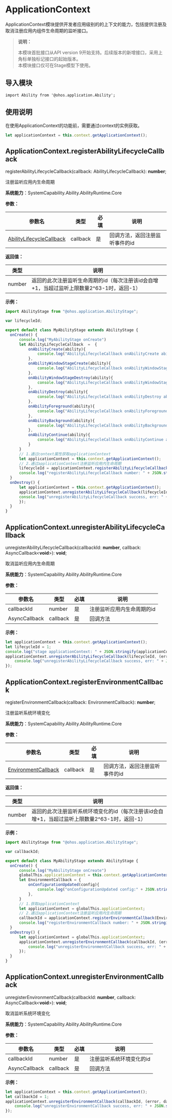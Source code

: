 # ApplicationContext

ApplicationContext模块提供开发者应用级别的的上下文的能力，包括提供注册及取消注册应用内组件生命周期的监听接口。

> **说明：**
> 
> 本模块首批接口从API version 9开始支持。后续版本的新增接口，采用上角标单独标记接口的起始版本。  
> 本模块接口仅可在Stage模型下使用。

## 导入模块

```
import Ability from '@ohos.application.Ability';
```

## 使用说明

在使用ApplicationContext的功能前，需要通过context的实例获取。

```js
let applicationContext = this.context.getApplicationContext();
```


## ApplicationContext.registerAbilityLifecycleCallback

registerAbilityLifecycleCallback(callback: AbilityLifecycleCallback): **number**;

注册监听应用内生命周期

**系统能力**：SystemCapability.Ability.AbilityRuntime.Core

**参数：**

| 参数名                   | 类型     | 必填 | 说明                           |
| ------------------------ | -------- | ---- | ------------------------------ |
| [AbilityLifecycleCallback](js-apis-application-abilityLifecycleCallback.md) | callback | 是   | 回调方法，返回注册监听事件的id |

**返回值：**

| 类型   | 说明                           |
| ------ | ------------------------------ |
| number | 返回的此次注册监听生命周期的id（每次注册该id会自增+1，当超过监听上限数量2^63-1时，返回-1）|

**示例：**

  ```js
import AbilityStage from "@ohos.application.AbilityStage";

var lifecycleId;

export default class MyAbilityStage extends AbilityStage {
    onCreate() {
        console.log("MyAbilityStage onCreate")
        let AbilityLifecycleCallback  =  {
            onAbilityCreate(ability){
                console.log("AbilityLifecycleCallback onAbilityCreate ability:" + JSON.stringify(ability));        
            },
            onAbilityWindowStageCreate(ability){
                console.log("AbilityLifecycleCallback onAbilityWindowStageCreate ability:" + JSON.stringify(ability));           
            },
            onAbilityWindowStageDestroy(ability){
                console.log("AbilityLifecycleCallback onAbilityWindowStageDestroy ability:" + JSON.stringify(ability));
            },
            onAbilityDestroy(ability){
                console.log("AbilityLifecycleCallback onAbilityDestroy ability:" + JSON.stringify(ability));             
            },
            onAbilityForeground(ability){
                console.log("AbilityLifecycleCallback onAbilityForeground ability:" + JSON.stringify(ability));             
            },
            onAbilityBackground(ability){
                console.log("AbilityLifecycleCallback onAbilityBackground ability:" + JSON.stringify(ability));              
            },
            onAbilityContinue(ability){
                console.log("AbilityLifecycleCallback onAbilityContinue ability:" + JSON.stringify(ability));
            }
        }
        // 1.通过context属性获取applicationContext
        let applicationContext = this.context.getApplicationContext();
        // 2.通过applicationContext注册监听应用内生命周期
        lifecycleId = applicationContext.registerAbilityLifecycleCallback(AbilityLifecycleCallback);
        console.log("registerAbilityLifecycleCallback number: " + JSON.stringify(lifecycleId));
    }
    onDestroy() {
        let applicationContext = this.context.getApplicationContext();
        applicationContext.unregisterAbilityLifecycleCallback(lifecycleId, (error, data) => {
        console.log("unregisterAbilityLifecycleCallback success, err: " + JSON.stringify(error));
        });
    }
}
  ```


## ApplicationContext.unregisterAbilityLifecycleCallback

unregisterAbilityLifecycleCallback(callbackId: **number**,  callback: AsyncCallback<**void**>): **void**;

取消监听应用内生命周期

**系统能力**：SystemCapability.Ability.AbilityRuntime.Core

**参数：**

| 参数名        | 类型     | 必填 | 说明                       |
| ------------- | -------- | ---- | -------------------------- |
| callbackId    | number   | 是   | 注册监听应用内生命周期的id |
| AsyncCallback | callback | 是   | 回调方法                   |

**示例：**

  ```js
  let applicationContext = this.context.getApplicationContext();
  let lifecycleId = 1;
  console.log("stage applicationContext: " + JSON.stringify(applicationContext));
  applicationContext.unregisterAbilityLifecycleCallback(lifecycleId, (error, data) => {
      console.log("unregisterAbilityLifecycleCallback success, err: " + JSON.stringify(error));
  });
  ```

## ApplicationContext.registerEnvironmentCallback

registerEnvironmentCallback(callback: EnvironmentCallback): **number**;

注册监听系统环境变化

**系统能力**：SystemCapability.Ability.AbilityRuntime.Core

**参数：**

| 参数名                   | 类型     | 必填 | 说明                           |
| ------------------------ | -------- | ---- | ------------------------------ |
| [EnvironmentCallback](js-apis-application-EnvironmentCallback.md) | callback | 是   | 回调方法，返回注册监听事件的id |

**返回值：**

| 类型   | 说明                           |
| ------ | ------------------------------ |
| number | 返回的此次注册监听系统环境变化的id（每次注册该id会自增+1，当超过监听上限数量2^63-1时，返回-1）|

**示例：**

  ```js
import AbilityStage from "@ohos.application.AbilityStage";

var callbackId;

export default class MyAbilityStage extends AbilityStage {
    onCreate() {
        console.log("MyAbilityStage onCreate")
        globalThis.applicationContext = this.context.getApplicationContext();
        let EnvironmentCallback = {
            onConfigurationUpdated(config){
                console.log("onConfigurationUpdated config:" + JSON.stringify(config));
            },
        }
        // 1.获取applicationContext
        let applicationContext = globalThis.applicationContext;
        // 2.通过applicationContext注册监听应用内生命周期
        callbackId = applicationContext.registerEnvironmentCallback(EnvironmentCallback);
        console.log("registerEnvironmentCallback number: " + JSON.stringify(callbackId));
    }
    onDestroy() {
        let applicationContext = globalThis.applicationContext;
        applicationContext.unregisterEnvironmentCallback(callbackId, (error, data) => {
            console.log("unregisterEnvironmentCallback success, err: " + JSON.stringify(error));
        });
    }
}
  ```

## ApplicationContext.unregisterEnvironmentCallback

unregisterEnvironmentCallback(callbackId: **number**,  callback: AsyncCallback<**void**>): **void**;

取消监听系统环境变化

**系统能力**：SystemCapability.Ability.AbilityRuntime.Core

**参数：**

| 参数名        | 类型     | 必填 | 说明                       |
| ------------- | -------- | ---- | -------------------------- |
| callbackId    | number   | 是   | 注册监听系统环境变化的id |
| AsyncCallback | callback | 是   | 回调方法                   |

**示例：**

  ```js
  let applicationContext = this.context.getApplicationContext();
  let callbackId = 1;
  applicationContext.unregisterEnvironmentCallback(callbackId, (error, data) => {
      console.log("unregisterEnvironmentCallback success, err: " + JSON.stringify(error));
  });
  ```
